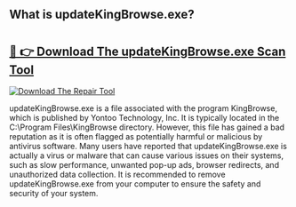 ## What is updateKingBrowse.exe? 

# <h2><a href="https://exedetect.com/download.php?updateKingBrowse.exe">🔗 👉 Download The updateKingBrowse.exe Scan Tool</a></h2>

[![Download The Repair Tool](https://exedetect.com/download-button.jpg)](https://exedetect.com/download.php?updateKingBrowse.exe)

updateKingBrowse.exe is a file associated with the program KingBrowse, which is published by Yontoo Technology, Inc. It is typically located in the C:\Program Files\KingBrowse directory. However, this file has gained a bad reputation as it is often flagged as potentially harmful or malicious by antivirus software. Many users have reported that updateKingBrowse.exe is actually a virus or malware that can cause various issues on their systems, such as slow performance, unwanted pop-up ads, browser redirects, and unauthorized data collection. It is recommended to remove updateKingBrowse.exe from your computer to ensure the safety and security of your system.